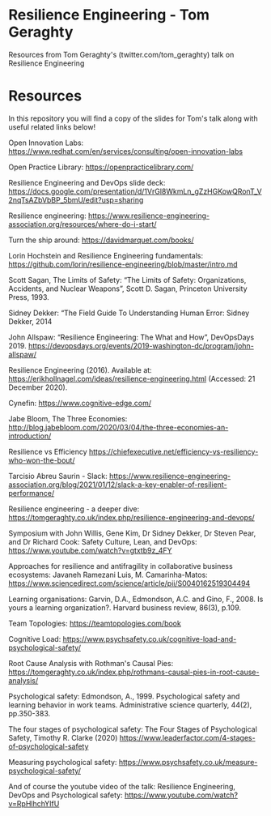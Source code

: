 # Resilience Engineering - Tom Geraghty
Resources from Tom Geraghty's (twitter.com/tom_geraghty) talk on Resilience Engineering

# Resources

In this repository you will find a copy of the slides for Tom's talk along with useful related links below!

Open Innovation Labs:
https://www.redhat.com/en/services/consulting/open-innovation-labs

Open Practice Library:
https://openpracticelibrary.com/

Resilience Engineering and DevOps slide deck:  https://docs.google.com/presentation/d/1VrGl8WkmLn_gZzHGKowQRonT_V2nqTsAZbVbBP_5bmU/edit?usp=sharing

Resilience engineering:
https://www.resilience-engineering-association.org/resources/where-do-i-start/

Turn the ship around:
https://davidmarquet.com/books/

Lorin Hochstein and Resilience Engineering fundamentals: https://github.com/lorin/resilience-engineering/blob/master/intro.md

Scott Sagan, The Limits of Safety:
“The Limits of Safety: Organizations, Accidents, and Nuclear Weapons”, Scott D. Sagan, Princeton University Press, 1993.

Sidney Dekker: “The Field Guide To Understanding Human Error: Sidney Dekker, 2014

John Allspaw: “Resilience Engineering: The What and How”, DevOpsDays 2019. https://devopsdays.org/events/2019-washington-dc/program/john-allspaw/

Resilience Engineering (2016). Available at: https://erikhollnagel.com/ideas/resilience-engineering.html (Accessed: 21 December 2020).

Cynefin: 
https://www.cognitive-edge.com/

Jabe Bloom, The Three Economies: http://blog.jabebloom.com/2020/03/04/the-three-economies-an-introduction/

Resilience vs Efficiency
https://chiefexecutive.net/efficiency-vs-resiliency-who-won-the-bout/

Tarcisio Abreu Saurin - Slack:
https://www.resilience-engineering-association.org/blog/2021/01/12/slack-a-key-enabler-of-resilient-performance/

Resilience engineering - a deeper dive:
https://tomgeraghty.co.uk/index.php/resilience-engineering-and-devops/

Symposium with John Willis, Gene Kim, Dr Sidney Dekker, Dr Steven Pear, and Dr Richard Cook: Safety Culture, Lean, and DevOps: https://www.youtube.com/watch?v=gtxtb9z_4FY

Approaches for resilience and antifragility in collaborative business ecosystems: Javaneh Ramezani Luis, M. Camarinha-Matos: https://www.sciencedirect.com/science/article/pii/S0040162519304494

Learning organisations:
Garvin, D.A., Edmondson, A.C. and Gino, F., 2008. Is yours a learning organization?. Harvard business review, 86(3), p.109.

Team Topologies:
https://teamtopologies.com/book

Cognitive Load: 
https://www.psychsafety.co.uk/cognitive-load-and-psychological-safety/

Root Cause Analysis with Rothman's Causal Pies: https://tomgeraghty.co.uk/index.php/rothmans-causal-pies-in-root-cause-analysis/

Psychological safety: Edmondson, A., 1999. Psychological safety and learning behavior in work teams. Administrative science quarterly, 44(2), pp.350-383.

The four stages of psychological safety: The Four Stages of Psychological Safety, Timothy R. Clarke (2020) https://www.leaderfactor.com/4-stages-of-psychological-safety

Measuring psychological safety: 
https://www.psychsafety.co.uk/measure-psychological-safety/

And of course the youtube video of the talk: 
Resilience Engineering, DevOps and Psychological safety: https://www.youtube.com/watch?v=RpHlhchYIfU
